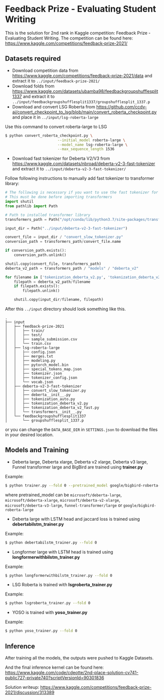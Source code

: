 # Feedback Prize - Evaluating Student Writing

This is the solution for 2nd rank in Kaggle competition: Feedback Prize - Evaluating Student Writing. The competition can be found here: https://www.kaggle.com/competitions/feedback-prize-2021/

## Datasets required

* Download competition data from https://www.kaggle.com/competitions/feedback-prize-2021/data and extract it to ```../input/feedback-prize-2021/```
* Download folds from https://www.kaggle.com/datasets/ubamba98/feedbackgroupshufflesplit1337 and extract it to ```../input/feedbackgroupshufflesplit1337/groupshufflesplit_1337.p```
* Download and convert LSG Roberta from https://github.com/ccdv-ai/convert_checkpoint_to_lsg/blob/main/convert_roberta_checkpoint.py and place it in ```../input/lsg-roberta-large```

Use this command to convert roberta-large to LSG
```bash
$ python convert_roberta_checkpoint.py \
                        --initial_model roberta-large \
                        --model_name lsg-roberta-large \
                        --max_sequence_length 1536
```
* Download fast tokenizer for Deberta V2/V3 from https://www.kaggle.com/datasets/nbroad/deberta-v2-3-fast-tokenizer and extract it to ```../input/deberta-v2-3-fast-tokenizer/```

Follow following instructions to manually add fast tokenizer to transformer library:

```python
# The following is necessary if you want to use the fast tokenizer for deberta v2 or v3
# This must be done before importing transformers
import shutil
from pathlib import Path

# Path to installed transformer library
transformers_path = Path("/opt/conda/lib/python3.7/site-packages/transformers")

input_dir = Path("../input/deberta-v2-3-fast-tokenizer")

convert_file = input_dir / "convert_slow_tokenizer.py"
conversion_path = transformers_path/convert_file.name

if conversion_path.exists():
    conversion_path.unlink()

shutil.copy(convert_file, transformers_path)
deberta_v2_path = transformers_path / "models" / "deberta_v2"

for filename in ['tokenization_deberta_v2.py', 'tokenization_deberta_v2_fast.py']:
    filepath = deberta_v2_path/filename
    if filepath.exists():
        filepath.unlink()

    shutil.copy(input_dir/filename, filepath)
```

After this ```../input``` directory should look something like this.

```
.
├── input
│   ├── feedback-prize-2021
│   │   ├── train/
│   │   ├── test/
│   │   ├── sample_submission.csv
│   │   └── train.csv
│   ├── lsg-roberta-large
│   │   ├── config.json
│   │   ├── merges.txt
│   │   ├── modeling.py
│   │   ├── pytorch_model.bin
│   │   ├── special_tokens_map.json
│   │   ├── tokenizer.json
│   │   ├── tokenizer_config.json
│   │   └── vocab.json
│   ├── deberta-v2-3-fast-tokenizer
│   │   ├── convert_slow_tokenizer.py
│   │   ├── deberta__init__.py
│   │   ├── tokenization_auto.py
│   │   ├── tokenization_deberta_v2.py
│   │   ├── tokenization_deberta_v2_fast.py
│   │   └── transformers__init__.py
│   └── feedbackgroupshufflesplit1337
│       └── groupshufflesplit_1337.p
```

or you can change the ```DATA_BASE_DIR``` in ```SETTINGS.json``` to download the files in your desired location.

## Models and Training

* Deberta large, Deberta xlarge, Deberta v2 xlarge, Deberta v3 large, Funnel transformer large and BigBird are trained using __trainer.py__

Example: 
```bash
$ python trainer.py --fold 0 --pretrained_model google/bigbird-roberta-large
```
where pretrained_model can be ```microsoft/deberta-large```, ```microsoft/deberta-xlarge```, ```microsoft/deberta-v2-xlarge```, ```microsoft/deberta-v3-large```, ```funnel-transformer/large``` or ```google/bigbird-roberta-large```

* Deberta large with LSTM head and jaccard loss is trained using __debertabilstm_trainer.py__

Example: 
```bash
$ python debertabilstm_trainer.py --fold 0
```

* Longformer large with LSTM head is trained using __longformerwithbilstm_trainer.py__

Example: 
```bash
$ python longformerwithbilstm_trainer.py --fold 0
```

* LSG Roberta is trained with __lsgroberta_trainer.py__

Example: 
```bash
$ python lsgroberta_trainer.py --fold 0
```

* YOSO is trained with __yoso_trainer.py__

Example: 
```bash
$ python yoso_trainer.py --fold 0
```

## Inference

After training all the models, the outputs were pushed to Kaggle Datasets.

And the final inference kernel can be found here: https://www.kaggle.com/code/cdeotte/2nd-place-solution-cv741-public727-private740?scriptVersionId=90301836


Solution writeup: https://www.kaggle.com/competitions/feedback-prize-2021/discussion/313389
